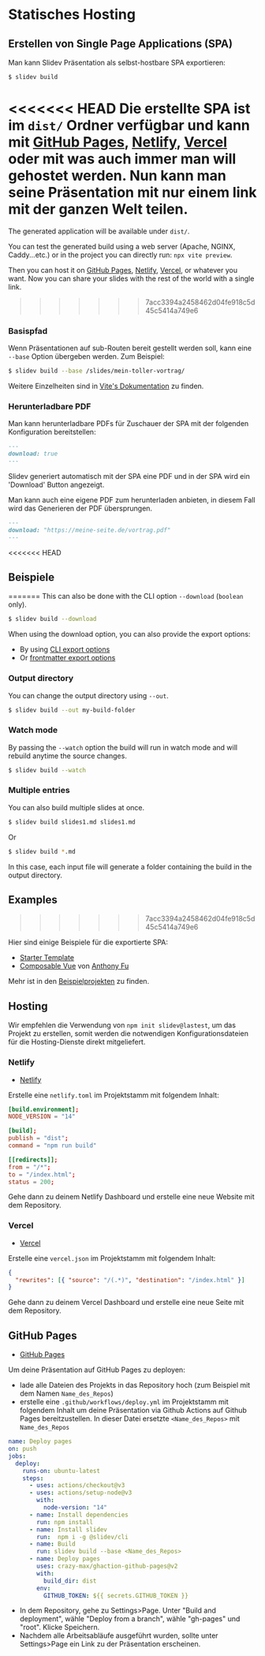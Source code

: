 # Statisches Hosting

## Erstellen von Single Page Applications (SPA)

Man kann Slidev Präsentation als selbst-hostbare SPA exportieren:

```bash
$ slidev build
```

<<<<<<< HEAD
Die erstellte SPA ist im `dist/` Ordner verfügbar und kann mit [GitHub Pages](https://pages.github.com/), [Netlify](https://netlify.app/), [Vercel](https://vercel.com/) oder mit was auch immer man will gehostet werden. Nun kann man seine Präsentation mit nur einem link mit der ganzen Welt teilen.
=======
The generated application will be available under `dist/`.

You can test the generated build using a web server (Apache, NGINX, Caddy...etc.) or in the project you can directly run: `npx vite preview`.

Then you can host it on [GitHub Pages](https://pages.github.com/), [Netlify](https://netlify.app/), [Vercel](https://vercel.com/), or whatever you want. Now you can share your slides with the rest of the world with a single link.
>>>>>>> 7acc3394a2458462d04fe918c5d45c5414a749e6

### Basispfad

Wenn Präsentationen auf sub-Routen bereit gestellt werden soll, kann eine `--base` Option übergeben werden. Zum Beispiel:

```bash
$ slidev build --base /slides/mein-toller-vortrag/
```

Weitere Einzelheiten sind in [Vite's Dokumentation](https://vitejs.dev/guide/build.html#public-base-path) zu finden.

### Herunterladbare PDF

Man kann herunterladbare PDFs für Zuschauer der SPA mit der folgenden Konfiguration bereitstellen:

```md
---
download: true
---
```

Slidev generiert automatisch mit der SPA eine PDF und in der SPA wird ein 'Download' Button angezeigt.

Man kann auch eine eigene PDF zum herunterladen anbieten, in diesem Fall wird das Generieren der PDF übersprungen.

```md
---
download: "https://meine-seite.de/vortrag.pdf"
---
```

<<<<<<< HEAD
## Beispiele
=======
This can also be done with the CLI option `--download` (`boolean` only).

```bash
$ slidev build --download
```

When using the download option, you can also provide the export options:

* By using [CLI export options](/guide/exporting.html)
* Or [frontmatter export options](/custom/#frontmatter-configures)

### Output directory

You can change the output directory using `--out`.

```bash
$ slidev build --out my-build-folder
```

### Watch mode

By passing the `--watch` option the build will run in watch mode and will rebuild anytime the source changes.

```bash
$ slidev build --watch
```

### Multiple entries

You can also build multiple slides at once.

```bash
$ slidev build slides1.md slides1.md
```

Or

```bash
$ slidev build *.md
```

In this case, each input file will generate a folder containing the build in the output directory.

## Examples
>>>>>>> 7acc3394a2458462d04fe918c5d45c5414a749e6

Hier sind einige Beispiele für die exportierte SPA:

- [Starter Template](https://sli.dev/demo/starter)
- [Composable Vue](https://talks.antfu.me/2021/composable-vue) von [Anthony Fu](https://github.com/antfu)

Mehr ist in den [Beispielprojekten](/showcases) zu finden.

## Hosting

Wir empfehlen die Verwendung von `npm init slidev@lastest`, um das Projekt zu erstellen, somit werden die notwendigen Konfigurationsdateien für die Hosting-Dienste direkt mitgeliefert.

### Netlify

- [Netlify](https://netlify.com/)

Erstelle eine `netlify.toml` im Projektstamm mit folgendem Inhalt:

```toml
[build.environment];
NODE_VERSION = "14"

[build];
publish = "dist";
command = "npm run build"

[[redirects]];
from = "/*";
to = "/index.html";
status = 200;
```

Gehe dann zu deinem Netlify Dashboard und erstelle eine neue Website mit dem Repository.

### Vercel

- [Vercel](https://vercel.com/)

Erstelle eine `vercel.json` im Projektstamm mit folgendem Inhalt:

```json
{
  "rewrites": [{ "source": "/(.*)", "destination": "/index.html" }]
}
```

Gehe dann zu deinem Vercel Dashboard und erstelle eine neue Seite mit dem Repository.

## GitHub Pages

- [GitHub Pages](https://pages.github.com/)


Um deine Präsentation auf GitHub Pages zu deployen:
- lade alle Dateien des Projekts in das Repository hoch (zum Beispiel mit dem Namen  `Name_des_Repos`)
- erstelle eine `.github/workflows/deploy.yml` im Projektstamm mit folgendem Inhalt um deine Präsentation via Github Actions auf Github Pages bereitzustellen. In dieser Datei ersetzte `<Name_des_Repos>` mit `Name_des_Repos`


```yaml
name: Deploy pages
on: push
jobs:
  deploy:
    runs-on: ubuntu-latest
    steps:
      - uses: actions/checkout@v3
      - uses: actions/setup-node@v3
        with:
          node-version: "14"
      - name: Install dependencies
        run: npm install
      - name: Install slidev
        run:  npm i -g @slidev/cli
      - name: Build
        run: slidev build --base <Name_des_Repos>
      - name: Deploy pages
        uses: crazy-max/ghaction-github-pages@v2
        with:
          build_dir: dist
        env:
          GITHUB_TOKEN: ${{ secrets.GITHUB_TOKEN }}
```
- In dem Repository, gehe zu Settings>Page. Unter "Build and deployment", wähle "Deploy from a branch", wähle "gh-pages" und "root". Klicke Speichern.
- Nachdem alle Arbeitsabläufe ausgeführt wurden, sollte unter Settings>Page ein Link zu der Präsentation erscheinen.
